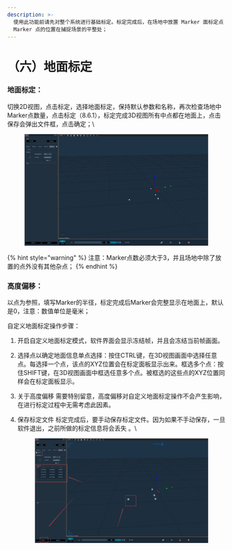 ```yaml
---
description: >-
  使用此功能前请先对整个系统进行基础标定。标定完成后，在场地中放置 Marker 面标定点 。需要在捕捉场景中放置3-5个 Marker 点，确保放置的
  Marker 点的位置在捕捉场景的平整处；
---
```


# （六）地面标定

### 地面标定：

切换2D视图，点击标定，选择地面标定，保持默认参数和名称，再次检查场地中Marker点数量，点击标定（8.6.1），标定完成3D视图所有中点都在地面上，点击保存会弹出文件框，点击确定；\


<figure><img src="../.gitbook/assets/企业微信截图_17413130054349.png" alt=""><figcaption></figcaption></figure>

{% hint style="warning" %}
注意：Marker点数必须大于3，并且场地中除了放置的点外没有其他杂点；
{% endhint %}

### 高度偏移：

以点为参照，填写Marker的半径，标定完成后Marker会完整显示在地面上，默认是0，注意：数值单位是毫米；

自定义地面标定操作步骤：

1. 开启自定义地面标定模式，软件界面会显示冻结帧，并且会冻结当前帧画面。
2. 选择点以确定地面信息 ​单点选择：按住CTRL键，在3D视图画面中选择任意点。每选择一个点，该点的XYZ位置会在标定面板显示出来。 ​框选多个点：按住SHIFT键，在3D视图画面中框选任意多个点。被框选的这些点的XYZ位置同样会在标定面板显示。
3. 关于高度偏移 需要特别留意，高度偏移对自定义地面标定操作不会产生影响，在进行标定过程中无需考虑此因素。
4.  保存标定文件 标定完成后，要手动保存标定文件。因为如果不手动保存，一旦软件退出，之前所做的标定信息将会丢失 。\


    <figure><img src="../.gitbook/assets/企业微信截图_17413130646739.png" alt=""><figcaption></figcaption></figure>

